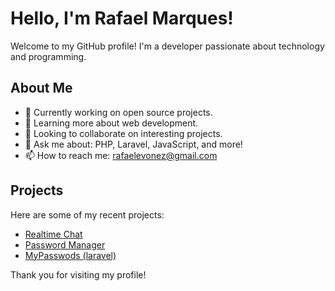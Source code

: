 # Hello, I'm Rafael Marques!

Welcome to my GitHub profile! I'm a developer passionate about technology and programming.

## About Me

- 🔭 Currently working on open source projects.
- 🌱 Learning more about web development.
- 👯 Looking to collaborate on interesting projects.
- 💬 Ask me about: PHP, Laravel, JavaScript, and more!
- 📫 How to reach me: [rafaelevonez@gmail.com](mailto:rafaelevonez@gmail.com)

## Projects

Here are some of my recent projects:

<ul>
  <li><a href="https://github.com/Rafael24-10/Chat">Realtime Chat</a></li>
  <li><a href="https://github.com/Rafael24-10/password_manager">Password Manager</a></li>
  <li><a href="https://github.com/Rafael24-10/MyPasswords">MyPasswods (laravel)</a></li>
</ul>

Thank you for visiting my profile!
